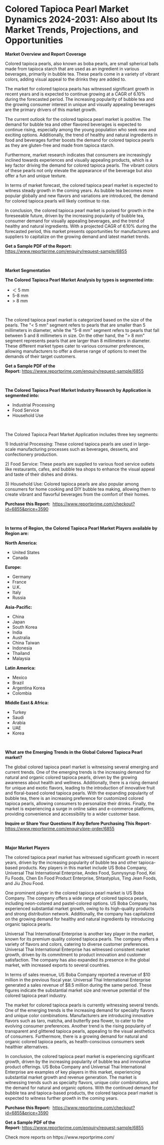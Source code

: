 <p><h1>Colored Tapioca Pearl Market Dynamics 2024-2031: Also about Its Market Trends, Projections, and Opportunities</h1></p><p><strong>Market Overview and Report Coverage</strong></p>
<p><p>Colored tapioca pearls, also known as boba pearls, are small spherical balls made from tapioca starch that are used as an ingredient in various beverages, primarily in bubble tea. These pearls come in a variety of vibrant colors, adding visual appeal to the drinks they are added to.</p><p>The market for colored tapioca pearls has witnessed significant growth in recent years and is expected to continue growing at a CAGR of 6.10% during the forecasted period. The increasing popularity of bubble tea and the growing consumer interest in unique and visually appealing beverages are the primary drivers of this market growth.</p><p>The current outlook for the colored tapioca pearl market is positive. The demand for bubble tea and other flavored beverages is expected to continue rising, especially among the young population who seek new and exciting options. Additionally, the trend of healthy and natural ingredients in food and beverages further boosts the demand for colored tapioca pearls as they are gluten-free and made from tapioca starch.</p><p>Furthermore, market research indicates that consumers are increasingly inclined towards experiences and visually appealing products, which is a key factor driving the demand for colored tapioca pearls. The vibrant colors of these pearls not only elevate the appearance of the beverage but also offer a fun and unique texture.</p><p>In terms of market forecast, the colored tapioca pearl market is expected to witness steady growth in the coming years. As bubble tea becomes more popular globally and new flavors and variations are introduced, the demand for colored tapioca pearls will likely continue to rise.</p><p>In conclusion, the colored tapioca pearl market is poised for growth in the foreseeable future, driven by the increasing popularity of bubble tea, consumer demand for visually appealing beverages, and the trend of healthy and natural ingredients. With a projected CAGR of 6.10% during the forecasted period, this market presents opportunities for manufacturers and suppliers to capitalize on the growing demand and latest market trends.</p></p>
<p><strong>Get a Sample PDF of the Report:</strong> <a href="https://www.reportprime.com/enquiry/request-sample/6855">https://www.reportprime.com/enquiry/request-sample/6855</a></p>
<p>&nbsp;</p>
<p><strong>Market Segmentation</strong></p>
<p><strong>The Colored Tapioca Pearl Market Analysis by types is segmented into:</strong></p>
<p><ul><li>＜ 5 mm</li><li>5-8 mm</li><li>> 8 mm</li></ul></p>
<p>&nbsp;</p>
<p><p>The colored tapioca pearl market is categorized based on the size of the pearls. The "< 5 mm" segment refers to pearls that are smaller than 5 millimeters in diameter, while the "5-8 mm" segment refers to pearls that fall between 5 and 8 millimeters in size. On the other hand, the "> 8 mm" segment represents pearls that are larger than 8 millimeters in diameter. These different market types cater to various consumer preferences, allowing manufacturers to offer a diverse range of options to meet the demands of their target customers.</p></p>
<p><strong>Get a Sample PDF of the Report:</strong>&nbsp;<a href="https://www.reportprime.com/enquiry/request-sample/6855">https://www.reportprime.com/enquiry/request-sample/6855</a></p>
<p>&nbsp;</p>
<p><strong>The Colored Tapioca Pearl Market Industry Research by Application is segmented into:</strong></p>
<p><ul><li>Industrial Processing</li><li>Food Service</li><li>Household Use</li></ul></p>
<p>&nbsp;</p>
<p><p>The Colored Tapioca Pearl Market Application includes three key segments: </p><p>1) Industrial Processing: These colored tapioca pearls are used in large-scale manufacturing processes such as beverages, desserts, and confectionery production. </p><p>2) Food Service: These pearls are supplied to various food service outlets like restaurants, cafes, and bubble tea shops to enhance the visual appeal and taste of their dishes and drinks. </p><p>3) Household Use: Colored tapioca pearls are also popular among consumers for home cooking and DIY bubble tea making, allowing them to create vibrant and flavorful beverages from the comfort of their homes.</p></p>
<p><strong>Purchase this Report:</strong>&nbsp; <a href="https://www.reportprime.com/checkout?id=6855&price=3590">https://www.reportprime.com/checkout?id=6855&price=3590</a></p>
<p>&nbsp;</p>
<p><strong>In terms of Region, the Colored Tapioca Pearl Market Players available by Region are:</strong></p>
<p>
    <p> <strong> North America: </strong>
        <ul>
            <li>United States</li>
            <li>Canada</li>
        </ul>
        </p> 
    <p> <strong> Europe: </strong>
        <ul>
            <li>Germany</li>
            <li>France</li>
            <li>U.K.</li>
            <li>Italy</li>
            <li>Russia</li>
        </ul>
        </p> 
    <p> <strong> Asia-Pacific: </strong>
        <ul>
            <li>China</li>
            <li>Japan</li>
            <li>South Korea</li>
            <li>India</li>
            <li>Australia</li>
            <li>China Taiwan</li>
            <li>Indonesia</li>
            <li>Thailand</li>
            <li>Malaysia</li>
        </ul>
        </p> 
    <p> <strong> Latin America: </strong>
        <ul>
            <li>Mexico</li>
            <li>Brazil</li>
            <li>Argentina Korea</li>
            <li>Colombia</li>
        </ul>
        </p> 
    <p> <strong> Middle East & Africa: </strong>
        <ul>
            <li>Turkey</li>
            <li>Saudi</li>
            <li>Arabia</li>
            <li>UAE</li>
            <li>Korea</li>
        </ul>
    </p>
    </p>
<p>&nbsp;</p>
<p><strong>What are the Emerging Trends in the Global Colored Tapioca Pearl market?</strong></p>
<p><p>The global colored tapioca pearl market is witnessing several emerging and current trends. One of the emerging trends is the increasing demand for natural and organic colored tapioca pearls, driven by the growing awareness about health and wellness. Additionally, there is a rising demand for unique and exotic flavors, leading to the introduction of innovative fruit and floral-based colored tapioca pearls. With the expanding popularity of bubble tea, there is an increasing preference for customized colored tapioca pearls, allowing consumers to personalize their drinks. Finally, the market is experiencing a surge in online sales and e-commerce platforms, providing convenience and accessibility to a wider customer base.</p></p>
<p><strong>Inquire or Share Your Questions If Any Before Purchasing This Report</strong>- <a href="https://www.reportprime.com/enquiry/pre-order/6855">https://www.reportprime.com/enquiry/pre-order/6855</a></p>
<p>&nbsp;</p>
<p><strong>Major Market Players</strong></p>
<p><p>The colored tapioca pearl market has witnessed significant growth in recent years, driven by the increasing popularity of bubble tea and other tapioca-based products. Key players in this market include US Boba Company, Universal Thai International Enterprise, Andes Food, Sunnysyrup Food, Kei Fu Foods, Chen En Food Product Enterprise, Shtastyplus, Ting Jean Foods, and Jiu Zhou Food.</p><p>One prominent player in the colored tapioca pearl market is US Boba Company. The company offers a wide range of colored tapioca pearls, including neon-colored and pastel-colored options. US Boba Company has experienced substantial market growth, owing to its high-quality products and strong distribution network. Additionally, the company has capitalized on the growing demand for healthy and natural ingredients by introducing organic tapioca pearls.</p><p>Universal Thai International Enterprise is another key player in the market, known for its premium quality colored tapioca pearls. The company offers a variety of flavors and colors, catering to diverse customer preferences. Universal Thai International Enterprise has witnessed consistent market growth, driven by its commitment to product innovation and customer satisfaction. The company has also expanded its presence in the global market, with increased exports to several countries.</p><p>In terms of sales revenue, US Boba Company reported a revenue of $10 million in the previous fiscal year. Universal Thai International Enterprise generated a sales revenue of $8.5 million during the same period. These figures indicate the substantial market size and revenue potential of the colored tapioca pearl industry.</p><p>The market for colored tapioca pearls is currently witnessing several trends. One of the emerging trends is the increasing demand for specialty flavors and unique color combinations. Manufacturers are introducing innovative flavors such as taro, matcha, and butterfly pea flower, to cater to the evolving consumer preferences. Another trend is the rising popularity of transparent and glittered tapioca pearls, appealing to the visual aesthetics of consumers. Furthermore, there is a growing demand for natural and organic colored tapioca pearls, as health-conscious consumers seek healthier alternatives.</p><p>In conclusion, the colored tapioca pearl market is experiencing significant growth, driven by the increasing popularity of bubble tea and innovative product offerings. US Boba Company and Universal Thai International Enterprise are examples of key players in this market, experiencing substantial market growth and revenue generation. The market is witnessing trends such as specialty flavors, unique color combinations, and the demand for natural and organic options. With the continued demand for bubble tea and tapioca-based products, the colored tapioca pearl market is expected to witness further growth in the coming years.</p></p>
<p><strong>Purchase this Report:</strong>&nbsp;&nbsp;<a href="https://www.reportprime.com/checkout?id=6855&price=3590">https://www.reportprime.com/checkout?id=6855&price=3590</a></p>
<p></p>
<p><strong>Get a Sample PDF of the Report:</strong>&nbsp;<a href="https://www.reportprime.com/enquiry/request-sample/6855">https://www.reportprime.com/enquiry/request-sample/6855</a></p>
<p>Check more reports on https://www.reportprime.com/</p>